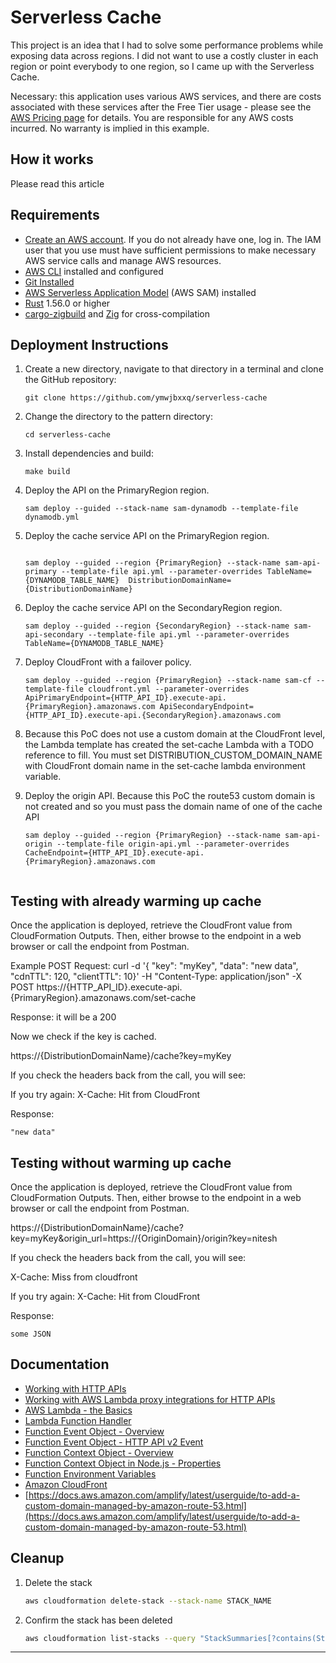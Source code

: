 # Serverless Cache

This project is an idea that I had to solve some performance problems while exposing data across regions.
I did not want to use a costly cluster in each region or point everybody to one region, so I came up with the Serverless Cache.

Necessary: this application uses various AWS services, and there are costs associated with these services after the Free Tier usage - please see the [AWS Pricing page](https://aws.amazon.com/pricing/) for details. You are responsible for any AWS costs incurred. No warranty is implied in this example.

## How it works

Please read this article []()

## Requirements

* [Create an AWS account](https://portal.aws.amazon.com/gp/aws/developer/registration/index.html). If you do not already have one, log in. The IAM user that you use must have sufficient permissions to make necessary AWS service calls and manage AWS resources.
* [AWS CLI](https://docs.aws.amazon.com/cli/latest/userguide/install-cliv2.html) installed and configured
* [Git Installed](https://git-scm.com/book/en/v2/Getting-Started-Installing-Git)
* [AWS Serverless Application Model](https://docs.aws.amazon.com/serverless-application-model/latest/developerguide/serverless-sam-cli-install.html) (AWS SAM) installed
* [Rust](https://www.rust-lang.org/) 1.56.0 or higher
* [cargo-zigbuild](https://github.com/messense/cargo-zigbuild) and [Zig](https://ziglang.org/) for cross-compilation

## Deployment Instructions

1. Create a new directory, navigate to that directory in a terminal and clone the GitHub repository:
    ``` 
    git clone https://github.com/ymwjbxxq/serverless-cache
    ```
2. Change the directory to the pattern directory:
    ```
    cd serverless-cache
    ```
3. Install dependencies and build:
    ```
    make build
    ```
4. Deploy the API on the PrimaryRegion region.
    ```
    sam deploy --guided --stack-name sam-dynamodb --template-file dynamodb.yml
    ```
5. Deploy the cache service API on the PrimaryRegion region.
    ```

    sam deploy --guided --region {PrimaryRegion} --stack-name sam-api-primary --template-file api.yml --parameter-overrides TableName={DYNAMODB_TABLE_NAME}  DistributionDomainName={DistributionDomainName}
    ```

6. Deploy the cache service API on the SecondaryRegion region.
    ```
    sam deploy --guided --region {SecondaryRegion} --stack-name sam-api-secondary --template-file api.yml --parameter-overrides TableName={DYNAMODB_TABLE_NAME}
    ```

7. Deploy CloudFront with a failover policy.
    ```
    sam deploy --guided --region {PrimaryRegion} --stack-name sam-cf --template-file cloudfront.yml --parameter-overrides ApiPrimaryEndpoint={HTTP_API_ID}.execute-api.{PrimaryRegion}.amazonaws.com ApiSecondaryEndpoint={HTTP_API_ID}.execute-api.{SecondaryRegion}.amazonaws.com
    ```
8. Because this PoC does not use a custom domain at the CloudFront level, the Lambda template has created the set-cache Lambda with a TODO reference to fill.
You must set DISTRIBUTION_CUSTOM_DOMAIN_NAME with CloudFront domain name in the set-cache lambda environment variable. 

5. Deploy the origin API. Because this PoC the route53 custom domain is not created and so you must pass the domain name of one of the cache API  
    ```
    sam deploy --guided --region {PrimaryRegion} --stack-name sam-api-origin --template-file origin-api.yml --parameter-overrides CacheEndpoint={HTTP_API_ID}.execute-api.{PrimaryRegion}.amazonaws.com


## Testing with already warming up cache

Once the application is deployed, retrieve the CloudFront value from CloudFormation Outputs. Then, either browse to the endpoint in a web browser or call the endpoint from Postman.

Example POST Request:
curl -d '{ "key": "myKey", "data": "new data", "cdnTTL": 120,   "clientTTL": 10}' -H "Content-Type: application/json" -X POST https://{HTTP_API_ID}.execute-api.{PrimaryRegion}.amazonaws.com/set-cache

Response: it will be a 200

Now we check if the key is cached.

https://{DistributionDomainName}/cache?key=myKey

If you check the headers back from the call, you will see:

If you try again:
X-Cache: Hit from CloudFront

Response:
```
"new data"
```

## Testing without warming up cache

Once the application is deployed, retrieve the CloudFront value from CloudFormation Outputs. Then, either browse to the endpoint in a web browser or call the endpoint from Postman.

https://{DistributionDomainName}/cache?key=myKey&origin_url=https://{OriginDomain}/origin?key=nitesh

If you check the headers back from the call, you will see:

X-Cache: Miss from cloudfront

If you try again:
X-Cache: Hit from CloudFront

Response:
```
some JSON
```

## Documentation
- [Working with HTTP APIs](https://docs.aws.amazon.com/apigateway/latest/developerguide/http-api.html)
- [Working with AWS Lambda proxy integrations for HTTP APIs](https://docs.aws.amazon.com/apigateway/latest/developerguide/http-api-develop-integrations-lambda.html)
- [AWS Lambda - the Basics](https://docs.aws.amazon.com/whitepapers/latest/serverless-architectures-lambda/aws-lambdathe-basics.html)
- [Lambda Function Handler](https://docs.aws.amazon.com/whitepapers/latest/serverless-architectures-lambda/the-handler.html)
- [Function Event Object - Overview](https://docs.aws.amazon.com/whitepapers/latest/serverless-architectures-lambda/the-event-object.html)
- [Function Event Object - HTTP API v2 Event](https://github.com/awsdocs/aws-lambda-developer-guide/blob/master/sample-apps/nodejs-apig/event-v2.json)
- [Function Context Object - Overview](https://docs.aws.amazon.com/whitepapers/latest/serverless-architectures-lambda/the-context-object.html)
- [Function Context Object in Node.js - Properties](https://docs.aws.amazon.com/lambda/latest/dg/nodejs-context.html)
- [Function Environment Variables](https://docs.aws.amazon.com/lambda/latest/dg/configuration-envvars.html)
- [Amazon CloudFront](https://docs.aws.amazon.com/AmazonCloudFront/latest/DeveloperGuide/Introduction.html)
- [https://docs.aws.amazon.com/amplify/latest/userguide/to-add-a-custom-domain-managed-by-amazon-route-53.html](https://docs.aws.amazon.com/amplify/latest/userguide/to-add-a-custom-domain-managed-by-amazon-route-53.html)

## Cleanup
 
1. Delete the stack
    ```bash
    aws cloudformation delete-stack --stack-name STACK_NAME
    ```
2. Confirm the stack has been deleted
    ```bash
    aws cloudformation list-stacks --query "StackSummaries[?contains(StackName,'STACK_NAME')].StackStatus"
    ```

----

